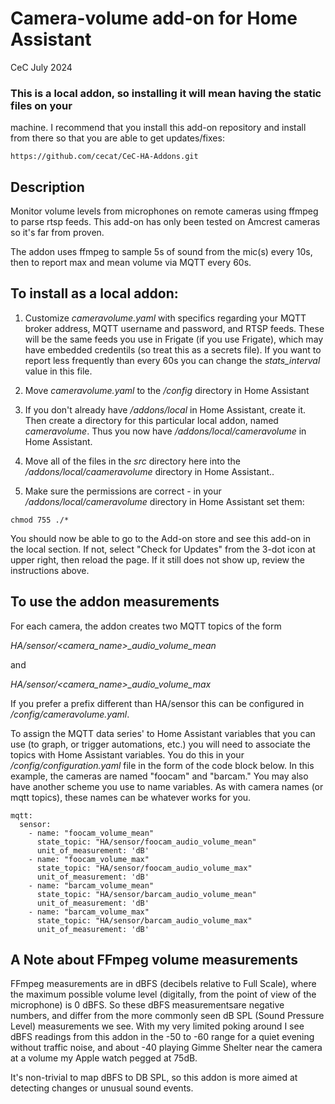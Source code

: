 # Camera-volume add-on for Home Assistant
CeC
July 2024

### This is a local addon, so installing it will mean having the static files on your
machine.  I recommend that you install this add-on repository and install from there
so that you are able to get updates/fixes:
```
https://github.com/cecat/CeC-HA-Addons.git
```

## Description

Monitor volume levels from microphones on remote cameras using ffmpeg
to parse rtsp feeds.  This add-on has only been tested on Amcrest
cameras so it's far from proven.

The addon uses ffmpeg to sample 5s of sound from the mic(s) every 10s,
then to report max and mean volume via MQTT every 60s.

## To install as a local addon:

1. Customize *cameravolume.yaml* with specifics regarding your MQTT broker address,
MQTT username and password, and RTSP feeds. These will be the same feeds you use
in Frigate (if you use Frigate), which may have embedded credentils
(so treat this as a secrets file). If you want to report less frequently than
every 60s you can change the *stats_interval* value in this file.

2. Move *cameravolume.yaml* to the */config* directory in Home Assistant

3. If you don't already have */addons/local* in Home Assistant, create it. Then
create a directory for this particular local addon, named *cameravolume*.
Thus you now have */addons/local/cameravolume* in Home Assistant.

4. Move all of the files in the *src* directory here into the */addons/local/caameravolume*
directory in Home Assistant..

5. Make sure the permissions are correct - in your */addons/local/cameravolume*
directory in Home Assistant set them:
```
chmod 755 ./*
```

You should now be able to go to the Add-on store and see this add-on in the local
section.  If not, select "Check for Updates" from the 3-dot icon at upper right, 
then reload the page.  If it still does not show up, review the instructions above.

## To use the addon measurements

For each camera, the addon creates two MQTT topics of the form

  *HA/sensor/<camera_name>_audio_volume_mean*

  and

  *HA/sensor/<camera_name>_audio_volume_max*

If you prefer a prefix different than HA/sensor this can be configured in
*/config/cameravolume.yaml*.

To assign the MQTT data series' to Home Assistant variables that you can
use (to graph, or trigger automations, etc.) you will need to associate
the topics with Home Assistant variables.  You do this in your
*/config/configuration.yaml* file in the form of the
code block below. In this example, the cameras are named "foocam"
and "barcam." You may also have another scheme you use to name 
variables. As with camera names (or mqtt topics), these names can
be whatever works for you.

```
mqtt:
  sensor:
    - name: "foocam_volume_mean"
      state_topic: "HA/sensor/foocam_audio_volume_mean"
      unit_of_measurement: 'dB'
    - name: "foocam_volume_max"
      state_topic: "HA/sensor/foocam_audio_volume_max"
      unit_of_measurement: 'dB'
    - name: "barcam_volume_mean"
      state_topic: "HA/sensor/barcam_audio_volume_mean"
      unit_of_measurement: 'dB'
    - name: "barcam_volume_max"
      state_topic: "HA/sensor/barcam_audio_volume_max"
      unit_of_measurement: 'dB'
```

## A Note about FFmpeg volume measurements

FFmpeg measurements are in dBFS (decibels relative to Full Scale), where the maximum
possible volume level (digitally, from the point of view of the microphone) is 0 dBFS.
So these dBFS measurementsare negative numbers, and differ from the more commonly
seen dB SPL (Sound Pressure Level) measurements we see.  With my very 
limited poking around I see dBFS readings from this addon in the -50 to -60 range
for a quiet evening without traffic noise, and about -40 playing Gimme Shelter near
the camera at a volume my Apple watch pegged at 75dB.

It's non-trivial to map dBFS to DB SPL, so this addon is more aimed at detecting
changes or unusual sound events.
